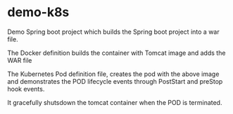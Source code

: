 # demo-k8s

Demo Spring boot project which builds the Spring boot project into a war file.

The Docker definition builds the container with Tomcat image and adds the WAR file

The Kubernetes Pod definition file, creates the pod with the above image and demonstrates the POD lifecycle events through 
PostStart and preStop hook events. 

It gracefully shutsdown the tomcat container when the POD is terminated. 

